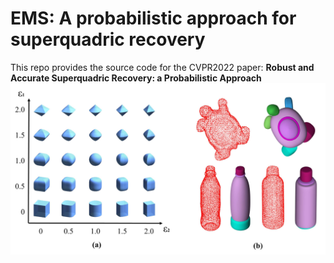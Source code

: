 # EMS: A probabilistic approach for superquadric recovery

This repo provides the source code for the CVPR2022 paper:
**Robust and Accurate Superquadric Recovery: a Probabilistic Approach**
![superquadrics](/figures/Superquadrics.png)
